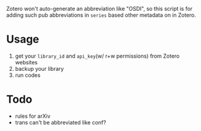 
Zotero won't auto-generate an abbreviation like "OSDI", so this script is for adding such pub abbreviations in `series` based other metadata on in Zotero.

# Usage

1. get your `library_id` and `api_key`(w/ r+w permissions) from Zotero websites
2. backup your library
2. run codes

# Todo

- rules for arXiv
- trans can't be abbreviated like conf?